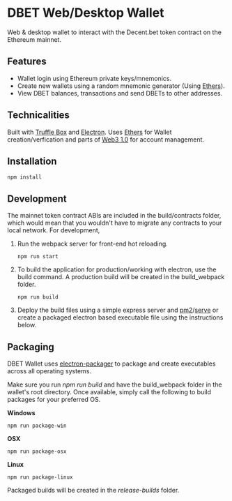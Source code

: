# DBET Web/Desktop Wallet

Web & desktop wallet to interact with the Decent.bet token contract on 
the Ethereum mainnet. 

## **Features**

- Wallet login using Ethereum private keys/mnemonics.
- Create new wallets using a random mnemonic generator (Using [Ethers](https://github.com/ethers-io/ethers.js)).
- View DBET balances, transactions and send DBETs to other addresses.

## **Technicalities**

Built with [Truffle Box](truffle-box.github.io) and [Electron](https://github.com/electron/electron). Uses [Ethers](https://github.com/ethers-io/ethers.js) for Wallet creation/verfication and parts of [Web3 1.0](https://github.com/ethereum/web3.js/tree/1.0) for account management.

## **Installation**

```
npm install
```

## **Development**

The mainnet token contract ABIs are included in the build/contracts folder, which would mean
that you wouldn't have to migrate any contracts to your local network. For development, 
    
1. Run the webpack server for front-end hot reloading. 

    ```
    npm run start
    ```

2. To build the application for production/working with electron, use the build command. 
A production build will be created in the build_webpack folder.

    ```
    npm run build
    ```

3. Deploy the build files using a simple express server and [pm2](https://github.com/Unitech/pm2)/[serve](https://github.com/zeit/serve) or
   create a packaged electron based executable file using the instructions below.


## **Packaging**

DBET Wallet uses [electron-packager](https://github.com/electron-userland/electron-packager) 
to package and create executables across all operating systems.

Make sure you run _npm run build_ and have the build_webpack folder in the wallet's root 
directory. Once available, simply call the following to build packages for your preferred OS.

**Windows**
```
npm run package-win
```

**OSX**
```
npm run package-osx
```

**Linux**
```
npm run package-linux
```

Packaged builds will be created in the _release-builds_ folder.